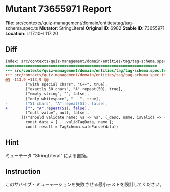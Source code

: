 # Mutant 73655971 Report

**File**: src/contexts/quiz-management/domain/entities/tag/tag-schema.spec.ts
**Mutator**: StringLiteral
**Original ID**: 6982
**Stable ID**: 73655971
**Location**: L117:10–L117:20

## Diff

```diff
Index: src/contexts/quiz-management/domain/entities/tag/tag-schema.spec.ts
===================================================================
--- src/contexts/quiz-management/domain/entities/tag/tag-schema.spec.ts	original
+++ src/contexts/quiz-management/domain/entities/tag/tag-schema.spec.ts	mutated #6982
@@ -113,9 +113,9 @@
         ["with special chars", "C++", true],
         ["exactly 50 chars", "A".repeat(50), true],
         ["empty string", "", false],
         ["only whitespace", "   ", true],
-        ["51 chars", "A".repeat(51), false],
+        ["", "A".repeat(51), false],
         ["null value", null, false],
       ])("should validate name: %s -> %s", (_desc, name, isValid) => {
         const data = { ...validTagData, name };
         const result = TagSchema.safeParse(data);
```

## Hint

ミューテータ "StringLiteral" による置換。

## Instruction

このサバイブ・ミューテーションを失敗させる最小テストを設計してください。
